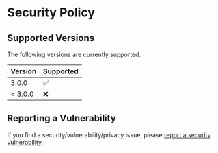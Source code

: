 # Security Policy

## Supported Versions

The following versions are currently supported.

| Version | Supported          |
| ------- | ------------------ |
| 3.0.0   | :white_check_mark: |
| < 3.0.0 | :x:                |

## Reporting a Vulnerability

If you find a security/vulnerability/privacy issue, please [report a security vulnerability](https://github.com/asheroto/ScreenConnect-Scripts/security/advisories/new).